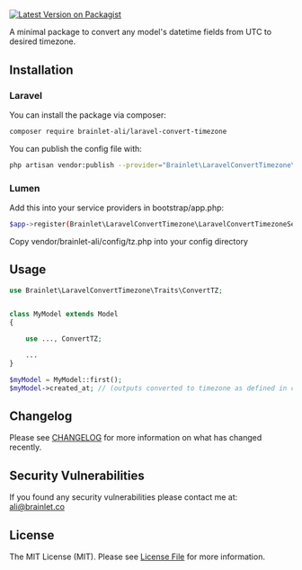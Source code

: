# 

[![Latest Version on Packagist](https://img.shields.io/packagist/v/brainlet-ali/laravel-convert-timezone.svg?style=flat-square)](https://packagist.org/packages/brainlet-ali/laravel-convert-timezone)


A minimal package to convert any model's datetime fields from UTC to desired timezone.


## Installation

### Laravel
You can install the package via composer:
```bash
composer require brainlet-ali/laravel-convert-timezone
```
You can publish the config file with:
```bash
php artisan vendor:publish --provider="Brainlet\LaravelConvertTimezone\LaravelConvertTimezoneServiceProvider" --tag="tz-config"
```
### Lumen
Add this into your service providers in bootstrap/app.php:
```bash
$app->register(Brainlet\LaravelConvertTimezone\LaravelConvertTimezoneServiceProvider::class);
```
Copy vendor/brainlet-ali/config/tz.php into your config directory

## Usage

``` php
use Brainlet\LaravelConvertTimezone\Traits\ConvertTZ;


class MyModel extends Model
{

    use ..., ConvertTZ;

    ...
}

$myModel = MyModel::first();
$myModel->created_at; // (outputs converted to timezone as defined in config)
```

## Changelog

Please see [CHANGELOG](CHANGELOG.md) for more information on what has changed recently.

## Security Vulnerabilities

If you found any security vulnerabilities please contact me at: ali@brainlet.co


## License

The MIT License (MIT). Please see [License File](LICENSE.md) for more information.
